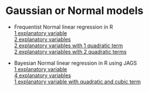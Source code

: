 # Gaussian or Normal models #


* Frequentist Normal linear regression in R  
        [1 explanatory variable](https://github.com/RafaelSdeSouza/ADA8/blob/master/Normal/normal_x1.R)  
        [2 explanatory variables](https://github.com/RafaelSdeSouza/ADA8/blob/master/Normal/normal_x1_x2.R)  
        [2 explanatory variables with 1 quadratic term](https://github.com/RafaelSdeSouza/ADA8/blob/master/Normal/normal_x1_2.R)  
        [2 explanatory variables with 2 quadratic terms](https://github.com/RafaelSdeSouza/ADA8/blob/master/Normal/normal_x1_x2_2.R)


* Bayesian Normal linear regression in R using JAGS  
        [1 explanatory variable](https://github.com/RafaelSdeSouza/ADA8/blob/master/Normal/normal_JAGS_x1_plot.R)  
        [4 explanatory variables](https://github.com/RafaelSdeSouza/ADA8/blob/master/Normal/normal_JAGS_x1_x2_x3_x4.R)  
        [1 explanatory variable with quadratic and cubic term](https://github.com/RafaelSdeSouza/ADA8/blob/master/Normal/normal_JAGS_x1_2_plot.R)
